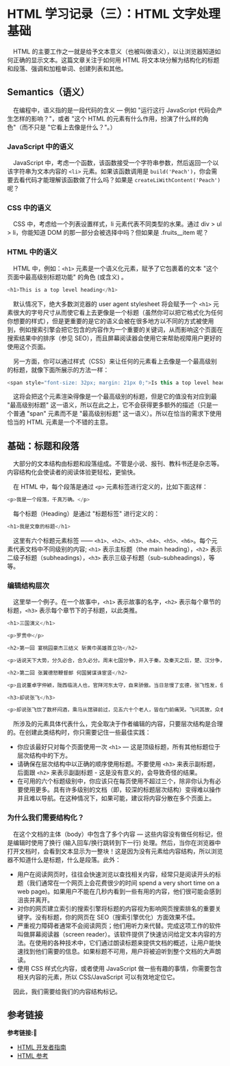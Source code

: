 # HTML 学习记录（三）：HTML 文字处理基础

&emsp;HTML 的主要工作之一就是给予文本意义（也被叫做语义），以让浏览器知道如何正确的显示文本。这篇文章关注于如何用 HTML 将文本块分解为结构化的标题和段落、强调和加粗单词、创建列表和其他。

## Semantics（语义）

&emsp;在编程中，语义指的是一段代码的含义 — 例如 "运行这行 JavaScript 代码会产生怎样的影响？"，或者 "这个 HTML 的元素有什么作用，扮演了什么样的角色"（而不只是 "它看上去像是什么？"。）

### JavaScript 中的语义

&emsp;JavaScript 中，考虑一个函数，该函数接受一个字符串参数，然后返回一个以该字符串为文本内容的 `<li>` 元素。如果该函数调用是 `build('Peach')`，你会需要去看代码才能理解该函数做了什么吗？如果是 `createLiWithContent('Peach')` 呢？

### CSS 中的语义

&emsp;CSS 中，考虑给一个列表设置样式，li 元素代表不同类型的水果。通过 div > ul > li，你能知道 DOM 的那一部分会被选择中吗？但如果是 .fruits__item 呢？

### HTML 中的语义

&emsp;HTML 中，例如：`<h1>` 元素是一个语义化元素，赋予了它包裹着的文本 "这个页面中最高级别标题功能" 的角色 (或含义) 。

```javascript
<h1>This is a top level heading</h1>
```

&emsp;默认情况下，绝大多数浏览器的 user agent stylesheet 将会赋予一个 `<h1>` 元素很大的字号尺寸从而使它看上去更像是一个标题（虽然你可以把它格式化为任何你想要的样式），但是更重要的是它的语义会被在很多地方以不同的方式被使用到，例如搜索引擎会把它包含的内容作为一个重要的关键词，从而影响这个页面在搜索结果中的排序（参见 SEO），而且屏幕阅读器会使用它来帮助视障用户更好的使用这个页面。

&emsp;另一方面，你可以通过样式（CSS）来让任何的元素看上去像是一个最高级别的标题，就像下面所展示的方法一样：

```javascript
<span style="font-size: 32px; margin: 21px 0;">Is this a top level heading?</span>
```

&emsp;这将会把这个元素渲染得像是一个最高级别的标题，但是它的值没有对应到最 "最高级别标题" 这一语义，所以在此之上，它不会获得更多额外的描述（只是一个普通 "span" 元素而不是 "最高级别标题" 这一语义）。所以在恰当的需求下使用恰当的 HTML 元素是一个不错的主意。

## 基础：标题和段落

&emsp;大部分的文本结构由标题和段落组成。不管是小说、报刊、教科书还是杂志等。内容结构化会使读者的阅读体验更轻松，更愉快。

&emsp;在 HTML 中，每个段落是通过 `<p>` 元素标签进行定义的，比如下面这样：

```javascript
<p>我是一个段落，千真万确。</p>
```

&emsp;每个标题（Heading）是通过 "标题标签" 进行定义的：

```javascript
<h1>我是文章的标题</h1>
```

&emsp;这里有六个标题元素标签 —— `<h1>、<h2>、<h3>、<h4>、<h5>、<h6>`。每个元素代表文档中不同级别的内容; `<h1>` 表示主标题（the main heading），`<h2>` 表示二级子标题（subheadings），`<h3>` 表示三级子标题（sub-subheadings），等等。

### 编辑结构层次

&emsp;这里举一个例子。在一个故事中，`<h1>` 表示故事的名字，`<h2>` 表示每个章节的标题，`<h3>` 表示每个章节下的子标题，以此类推。

```javascript
<h1>三国演义</h1>

<p>罗贯中</p>

<h2>第一回 宴桃园豪杰三结义 斩黄巾英雄首立功</h2>

<p>话说天下大势，分久必合，合久必分。周末七国分争，并入于秦。及秦灭之后，楚、汉分争，又并入于汉……</p>

<h2>第二回 张翼德怒鞭督邮 何国舅谋诛宦竖</h2>

<p>且说董卓字仲颖，陇西临洮人也，官拜河东太守，自来骄傲。当日怠慢了玄德，张飞性发，便欲杀之……</p>

<h3>却说张飞</h3>

<p>却说张飞饮了数杯闷酒，乘马从馆驿前过，见五六十个老人，皆在门前痛哭。飞问其故，众老人答曰：“督邮逼勒县吏，欲害刘公；我等皆来苦告，不得放入，反遭把门人赶打！”……</p>
```

&emsp;所涉及的元素具体代表什么，完全取决于作者编辑的内容，只要层次结构是合理的。在创建此类结构时，你只需要记住一些最佳实践：

+ 你应该最好只对每个页面使用一次 `<h1>` — 这是顶级标题，所有其他标题位于层次结构中的下方。
+ 请确保在层次结构中以正确的顺序使用标题。不要使用 `<h3>` 来表示副标题，后面跟 `<h2>` 来表示副副标题 - 这是没有意义的，会导致奇怪的结果。
+ 在可用的六个标题级别中，你应该只在每页使用不超过三个，除非你认为有必要使用更多。具有许多级别的文档（即，较深的标题层次结构）变得难以操作并且难以导航。在这种情况下，如果可能，建议将内容分散在多个页面上。

### 为什么我们需要结构化？

&emsp;在这个文档的主体（body）中包含了多个内容 — 这些内容没有做任何标记，但是编辑时使用了换行 (输入回车/换行跳转到下一行) 处理。然后，当你在浏览器中打开文档时，会看到文本显示为一整块！这是因为没有元素给内容结构，所以浏览器不知道什么是标题，什么是段落。此外：

+ 用户在阅读网页时，往往会快速浏览以查找相关内容，经常只是阅读开头的标题（我们通常在一个网页上会花费很少的时间 spend a very short time on a web page)。如果用户不能在几秒内看到一些有用的内容，他们很可能会感到沮丧并离开。
+ 对你的网页建立索引的搜索引擎将标题的内容视为影响网页搜索排名的重要关键字。没有标题，你的网页在 SEO（搜索引擎优化）方面效果不佳。
+ 严重视力障碍者通常不会阅读网页；他们用听力来代替。完成这项工作的软件叫做屏幕阅读器（screen reader）。该软件提供了快速访问给定文本内容的方法。在使用的各种技术中，它们通过朗读标题来提供文档的概述，让用户能快速找到他们需要的信息。如果标题不可用，用户将被迫听到整个文档的大声朗读。
+ 使用 CSS 样式化内容，或者使用 JavaScript 做一些有趣的事情，你需要包含相关内容的元素，所以 CSS/JavaScript 可以有效地定位它。

&emsp;因此，我们需要给我们的内容结构标记。


















## 参考链接
**参考链接:🔗**
+ [HTML 开发者指南](https://developer.mozilla.org/zh-CN/docs/Learn/HTML)
+ [HTML 参考](https://developer.mozilla.org/zh-CN/docs/Web/HTML/Reference)
